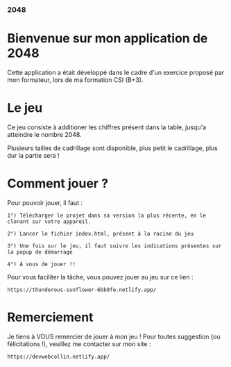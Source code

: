 ### 2048 ###

# Bienvenue sur mon application de 2048 #

Cette application a était développé dans le cadre d'un exercice proposé par mon formateur, lors de ma formation CSI (B+3). 

# Le jeu #

Ce jeu consiste à additioner les chiffres présent dans la table, jusqu'a atteindre le nombre 2048.

Plusieurs tailles de cadrillage sont disponible, plus petit le cadrillage, plus dur la partie sera ! 

# Comment jouer ? #

Pour pouvoir jouer, il faut :

    1°) Télécharger le projet dans sa version la plus récente, en le clonant sur votre appareil. 

    2°) Lancer le fichier index.html, présent à la racine du jeu

    3°) Une fois sur le jeu, il faut suivre les indications présentes sur la popup de démarrage

    4°) À vous de jouer !!

Pour vous faciliter la tâche, vous pouvez jouer au jeu sur ce lien : 

    https://thunderous-sunflower-6bb9fe.netlify.app/


# Remerciement #

Je tiens à VOUS remercier de jouer à mon jeu ! Pour toutes suggestion (ou félicitations !), veuillez me contacter sur mon site :

    https://devwebcollin.netlify.app/